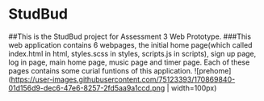 # StudBud
##This is the StudBud project for Assessment 3 Web Prototype.
###This web application contains 6 webpages, the initial home page(which called index.html in html, styles.scss in styles, scripts.js in scripts), sign up page, log in page, main home page, music page and timer page. Each of these pages contains some curial funtions of this application. 
![prehome](https://user-images.githubusercontent.com/75123393/170869840-01d156d9-dec6-47e6-8257-2fd5aa9a1ccd.png  | width=100px)